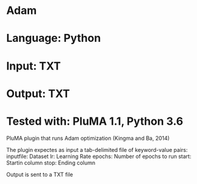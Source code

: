 # Adam
# Language: Python
# Input: TXT
# Output: TXT
# Tested with: PluMA 1.1, Python 3.6

PluMA plugin that runs Adam optimization (Kingma and Ba, 2014)

The plugin expectes as input a tab-delimited file of keyword-value pairs:
inputfile: Dataset
lr: Learning Rate
epochs: Number of epochs to run
start: Startin column
stop: Ending column

Output is sent to a TXT file
